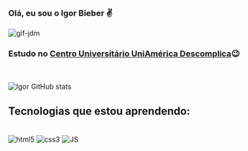 
### Olá, eu sou o Igor Bieber ✌️

![gif-jdm](https://user-images.githubusercontent.com/103890069/168690803-19da625e-d471-40f5-aae4-203acee690b7.gif)

### Estudo no [Centro Universitário UniAmérica Descomplica](https://uniamerica.br)😉
<br/>
 
![Igor GitHub stats](https://github-readme-stats.vercel.app/api?username=Igor-Bieber&show_icons=true&theme=tokyonight)

## Tecnologias que estou aprendendo:

<div style= "display: inline-block"><br/> 
   <img align= "center" alt="html5" src="https://img.shields.io/badge/HTML-239120?style=for-the-badge&logo=html5&logoColor=white">
   <img align="center" alt="css3" src="https://img.shields.io/badge/CSS-239120?&style=for-the-badge&logo=css3&logoColor=white">
   <img align="center" alt="JS" src="https://img.shields.io/badge/JavaScript-F7DF1E?style=for-the-badge&logo=javascript&logoColor=black"> 
</div>

